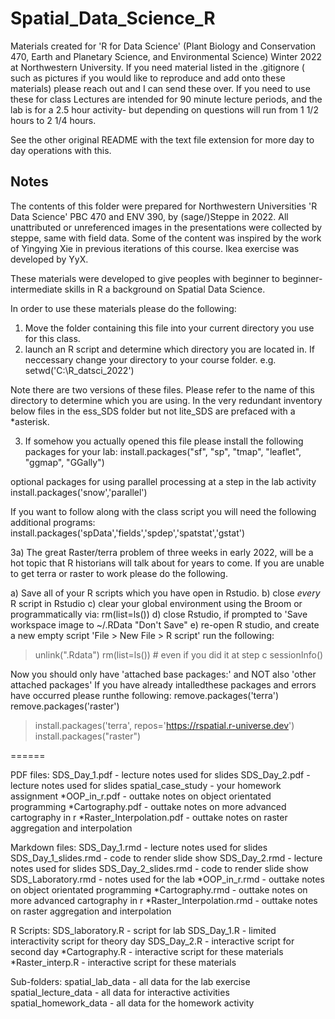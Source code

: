 # Spatial_Data_Science_R
Materials created for 'R for Data Science' (Plant Biology and Conservation 470, Earth and Planetary Science, and Environmental Science) Winter 2022 at Northwestern University. If you need material listed in the .gitignore ( such as pictures if you would like to reproduce and add onto these materials) please reach out and I can send these over. If you need to use these for class Lectures are intended for 90 minute lecture periods, and the lab is for a 2.5 hour activity- but depending on questions will run from 1 1/2 hours to 2 1/4 hours.

See the other original README with the text file extension for more day to day operations with this.

## Notes 

The contents of this folder were prepared for Northwestern Universities 'R Data Science' PBC 470 and ENV 390, by (sage/)Steppe in 2022. 
All unattributed or unreferenced images in the presentations were collected by steppe, same with field data. 
Some of the content was inspired by the work of Yingying Xie in previous iterations of this course. Ikea exercise was developed by YyX.

These materials were developed to give peoples with beginner to beginner-intermediate skills in R a background on Spatial Data Science.

In order to use these materials please do the following:

1) Move the folder containing this file into your current directory you use for this class. 
2) launch an R script and determine which directory you are located in. If neccessary change your directory to your course folder.
e.g. setwd('C:\R_datsci_2022')

Note there are two versions of these files. Please refer to the name of this directory to determine which you are using. 
In the very redundant inventory below files in the ess_SDS folder but not lite_SDS are prefaced with a *asterisk. 

3) If somehow you actually opened this file please install the following packages for your lab:
install.packages("sf", "sp", "tmap", "leaflet", "ggmap", "GGally")
 
optional packages for using parallel processing at a step in the lab activity
install.packages('snow','parallel')

If you want to follow along with the class script you will need the following additional programs:
install.packages('spData','fields','spdep','spatstat','gstat')

3a) The great Raster/terra problem of three weeks in early 2022, will be a hot topic that R historians will talk about
for years to come. If you are unable to get terra or raster to work please do the following.

a) Save all of your R scripts which you have open in Rstudio. 
b) close *every* R script in Rstudio
c) clear your global environment using the Broom or programmatically via: rm(list=ls())
d) close Rstudio, if prompted to 'Save workspace image to ~/.RData "Don't Save"
e) re-open R studio, and create a new empty script 'File > New File > R script'
run the following:
> unlink(".Rdata")
> rm(list=ls()) # even if you did it at step c
> sessionInfo()

Now you should only have 'attached base packages:' and NOT also 'other attached packages'
If you have already intalledthese packages and errors have occurred please runthe following:
remove.packages('terra')
remove.packages('raster')

> install.packages('terra', repos='https://rspatial.r-universe.dev')
> install.packages("raster")

======

PDF files:
SDS_Day_1.pdf - lecture notes used for slides
SDS_Day_2.pdf - lecture notes used for slides
spatial_case_study - your homework assignment
*OOP_in_r.pdf - outtake notes on object orientated programming
*Cartography.pdf - outtake notes on more advanced cartography in r
*Raster_Interpolation.pdf - outtake notes on raster aggregation and interpolation

Markdown files:
SDS_Day_1.rmd - lecture notes used for slides
SDS_Day_1_slides.rmd - code to render slide show
SDS_Day_2.rmd - lecture notes used for slides
SDS_Day_2_slides.rmd - code to render slide show
SDS_Laboratory.rmd - notes used for the lab
*OOP_in_r.rmd - outtake notes on object orientated programming
*Cartography.rmd - outtake notes on more advanced cartography in r
*Raster_Interpolation.rmd - outtake notes on raster aggregation and interpolation

R Scripts:
SDS_laboratory.R - script for lab
SDS_Day_1.R - limited interactivity script for theory day
SDS_Day_2.R - interactive script for second day
*Cartography.R - interactive script for these materials
*Raster_interp.R - interactive script for these materials

Sub-folders:
spatial_lab_data - all data for the lab exercise
spatial_lecture_data - all data for interactive activities
spatial_homework_data - all data for the homework activity